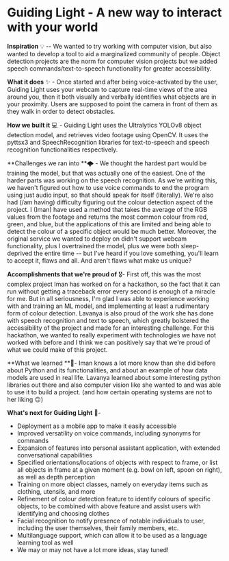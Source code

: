 # Guiding Light - A new way to interact with your world

**Inspiration** 💡 --
We wanted to try working with computer vision, but also wanted to develop a tool to aid a marginalized community of people. Object detection projects are the norm for computer vision projects but we added speech commands/text-to-speech functionality for greater accessibility.

**What it does** ✨ -
Once started and after being voice-activated by the user, Guiding Light uses your webcam to capture real-time views of the area around you, then it both visually and verbally identifies what objects are in your proximity. Users are supposed to point the camera in front of them as they walk in order to detect obstacles.

**How we built it** 💻 - 
Guiding Light uses the Ultralytics YOLOv8 object detection model, and retrieves video footage using OpenCV. It uses the pyttsx3 and SpeechRecognition libraries for text-to-speech and speech recognition functionalities respectively.

**Challenges we ran into **🌩️ - 
We thought the hardest part would be training the model, but that was actually one of the easiest. One of the harder parts was working on the speech recognition. As we're writing this, we haven't figured out how to use voice commands to end the program using just audio input, so that should speak for itself (literally). We're also had (/am having) difficulty figuring out the colour detection aspect of the project. I (Iman) have used a method that takes the average of the RGB values from the footage and returns the most common colour from red, green, and blue, but the applications of this are limited and being able to detect the colour of a specific object would be much better. Moreover, the original service we wanted to deploy on didn't support webcam functionality, plus I overtrained the model, plus we were both sleep-deprived the entire time -- but I've heard if you love something, you'll learn to accept it, flaws and all. And aren't flaws what make us unique?

**Accomplishments that we're proud of** 🎖️- 
First off, this was the most complex project Iman has worked on for a hackathon, so the fact that it can run without getting a traceback error every second is enough of a miracle for me. But in all seriousness, I'm glad I was able to experience working with and training an ML model, and implementing at least a rudimentary form of colour detection. Lavanya is also proud of the work she has done with speech recognition and text to speech, which greatly bolstered the accessibility of the project and made for an interesting challenge. 
For this hackathon, we wanted to really experiment with technologies we have not worked with before and I think we can positively say that we're proud of what we could make of this project.

**What we learned **🔖- 
Iman knows a lot more know than she did before about Python and its functionalities, and about an example of how data models are used in real life. Lavanya learned about some interesting python libraries out there and also computer vision like she wanted to and was able to use it to build a project. (and how certain operating systems are not to her liking 🙃)

**What's next for Guiding Light** 🌟- 
- Deployment as a mobile app to make it easily accessible
- Improved versatility on voice commands, including synonyms for commands
- Expansion of features into personal assistant application, with extended conversational capabilities
- Specified orientations/locations of objects with respect to frame, or list all objects in frame at a given moment (e.g. bowl on left, spoon on right), as well as depth perception
- Training on more object classes, namely on everyday items such as clothing, utensils, and more
- Refinement of colour detection feature to identify colours of specific objects, to be combined with above feature and assist users with identifying and choosing clothes
- Facial recognition to notify presence of notable individuals to user, including the user themselves, their family members, etc.
- Multilanguage support, which can allow it to be used as a language learning tool as well
- We may or may not have a lot more ideas, stay tuned!
